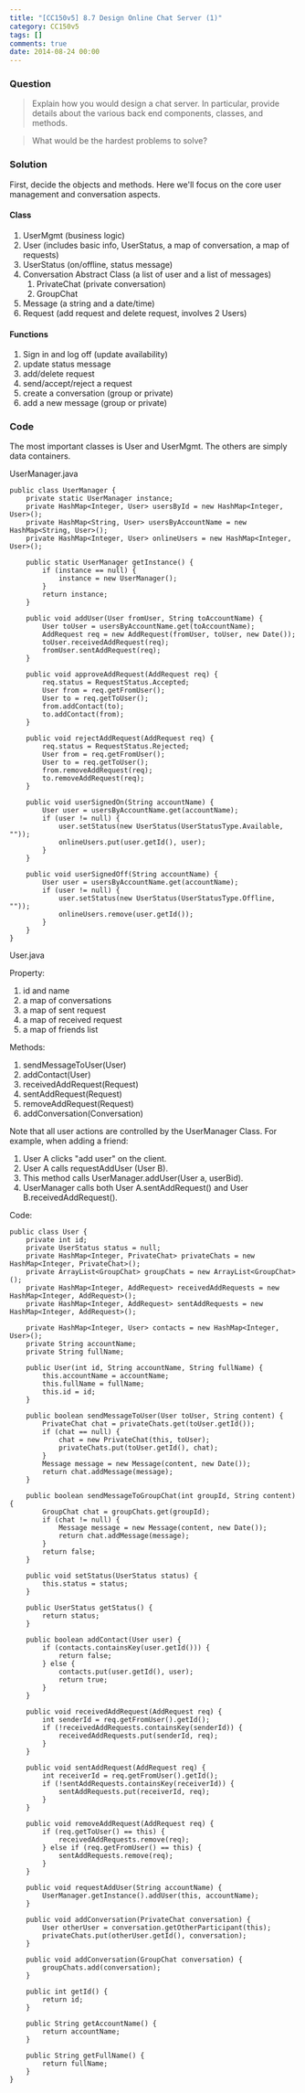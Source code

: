 ```yaml
---
title: "[CC150v5] 8.7 Design Online Chat Server (1)"
category: CC150v5
tags: []
comments: true
date: 2014-08-24 00:00
---
```



### Question

> Explain how you would design a chat server. In particular, provide details about the various back end components, classes, and methods.

> What would be the hardest problems to solve?

### Solution

First, decide the objects and methods. Here we'll focus on the core user management and conversation aspects.

#### Class

1. UserMgmt (business logic)
1. User (includes basic info, UserStatus, a map of conversation, a map of requests)
1. UserStatus (on/offline, status message)
1. Conversation Abstract Class (a list of user and a list of messages)
   1. PrivateChat (private conversation)
   1. GroupChat
1. Message (a string and a date/time)
1. Request (add request and delete request, involves 2 Users)

#### Functions

1. Sign in and log off (update availability)
1. update status message
1. add/delete request
1. send/accept/reject a request
1. create a conversation (group or private)
1. add a new message (group or private)

### Code

The most important classes is User and UserMgmt. The others are simply data containers.

UserManager.java

    public class UserManager {
    	private static UserManager instance;
    	private HashMap<Integer, User> usersById = new HashMap<Integer, User>();
    	private HashMap<String, User> usersByAccountName = new HashMap<String, User>();
    	private HashMap<Integer, User> onlineUsers = new HashMap<Integer, User>();

    	public static UserManager getInstance() {
    		if (instance == null) {
    			instance = new UserManager();
    		}
    		return instance;
    	}

    	public void addUser(User fromUser, String toAccountName) {
    		User toUser = usersByAccountName.get(toAccountName);
    		AddRequest req = new AddRequest(fromUser, toUser, new Date());
    		toUser.receivedAddRequest(req);
    		fromUser.sentAddRequest(req);
    	}

    	public void approveAddRequest(AddRequest req) {
    		req.status = RequestStatus.Accepted;
    		User from = req.getFromUser();
    		User to = req.getToUser();
    		from.addContact(to);
    		to.addContact(from);
    	}

    	public void rejectAddRequest(AddRequest req) {
    		req.status = RequestStatus.Rejected;
    		User from = req.getFromUser();
    		User to = req.getToUser();
    		from.removeAddRequest(req);
    		to.removeAddRequest(req);
    	}

    	public void userSignedOn(String accountName) {
    		User user = usersByAccountName.get(accountName);
    		if (user != null) {
    			user.setStatus(new UserStatus(UserStatusType.Available, ""));
    			onlineUsers.put(user.getId(), user);
    		}
    	}

    	public void userSignedOff(String accountName) {
    		User user = usersByAccountName.get(accountName);
    		if (user != null) {
    			user.setStatus(new UserStatus(UserStatusType.Offline, ""));
    			onlineUsers.remove(user.getId());
    		}
    	}
    }

User.java

Property:

1. id and name
1. a map of conversations
1. a map of sent request
1. a map of received request
1. a map of friends list

Methods:

1. sendMessageToUser(User)
1. addContact(User)
1. receivedAddRequest(Request)
1. sentAddRequest(Request)
1. removeAddRequest(Request)
1. addConversation(Conversation)

Note that all user actions are controlled by the UserManager Class. For example, when adding a friend:

1. User A clicks "add user" on the client.
2. User A calls requestAddUser (User B).
3. This method calls UserManager.addUser(User a, userBid).
4. UserManager calls both User A.sentAddRequest() and User B.receivedAddRequest().

Code:

    public class User {
    	private int id;
    	private UserStatus status = null;
    	private HashMap<Integer, PrivateChat> privateChats = new HashMap<Integer, PrivateChat>();
    	private ArrayList<GroupChat> groupChats = new ArrayList<GroupChat>();
    	private HashMap<Integer, AddRequest> receivedAddRequests = new HashMap<Integer, AddRequest>();
    	private HashMap<Integer, AddRequest> sentAddRequests = new HashMap<Integer, AddRequest>();

    	private HashMap<Integer, User> contacts = new HashMap<Integer, User>();
    	private String accountName;
    	private String fullName;

    	public User(int id, String accountName, String fullName) {
    		this.accountName = accountName;
    		this.fullName = fullName;
    		this.id = id;
    	}

    	public boolean sendMessageToUser(User toUser, String content) {
    		PrivateChat chat = privateChats.get(toUser.getId());
    		if (chat == null) {
    			chat = new PrivateChat(this, toUser);
    			privateChats.put(toUser.getId(), chat);
    		}
    		Message message = new Message(content, new Date());
    		return chat.addMessage(message);
    	}

    	public boolean sendMessageToGroupChat(int groupId, String content) {
    		GroupChat chat = groupChats.get(groupId);
    		if (chat != null) {
    			Message message = new Message(content, new Date());
    			return chat.addMessage(message);
    		}
    		return false;
    	}

    	public void setStatus(UserStatus status) {
    		this.status = status;
    	}

    	public UserStatus getStatus() {
    		return status;
    	}

    	public boolean addContact(User user) {
    		if (contacts.containsKey(user.getId())) {
    			return false;
    		} else {
    			contacts.put(user.getId(), user);
    			return true;
    		}
    	}

    	public void receivedAddRequest(AddRequest req) {
    		int senderId = req.getFromUser().getId();
    		if (!receivedAddRequests.containsKey(senderId)) {
    			receivedAddRequests.put(senderId, req);
    		}
    	}

    	public void sentAddRequest(AddRequest req) {
    		int receiverId = req.getFromUser().getId();
    		if (!sentAddRequests.containsKey(receiverId)) {
    			sentAddRequests.put(receiverId, req);
    		}
    	}

    	public void removeAddRequest(AddRequest req) {
    		if (req.getToUser() == this) {
    			receivedAddRequests.remove(req);
    		} else if (req.getFromUser() == this) {
    			sentAddRequests.remove(req);
    		}
    	}

    	public void requestAddUser(String accountName) {
    		UserManager.getInstance().addUser(this, accountName);
    	}

    	public void addConversation(PrivateChat conversation) {
    		User otherUser = conversation.getOtherParticipant(this);
    		privateChats.put(otherUser.getId(), conversation);
    	}

    	public void addConversation(GroupChat conversation) {
    		groupChats.add(conversation);
    	}

    	public int getId() {
    		return id;
    	}

    	public String getAccountName() {
    		return accountName;
    	}

    	public String getFullName() {
    		return fullName;
    	}
    }
